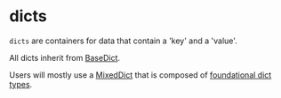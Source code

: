 # dicts

`dicts` are containers for data that contain a 'key' and a 'value'.

All dicts inherit from [BaseDict](./base_dict.py).

Users will mostly use a [MixedDict](./mixed_dict.py) that is composed of
[foundational dict types](./foundation).
